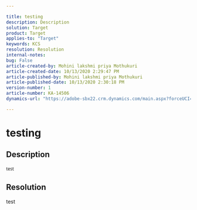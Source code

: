 ```yaml
---

title: testing  
description: Description  
solution: Target  
product: Target  
applies-to: "Target"  
keywords: KCS  
resolution: Resolution  
internal-notes:   
bug: False  
article-created-by: Mohini lakshmi priya Mothukuri  
article-created-date: 10/13/2020 2:29:47 PM  
article-published-by: Mohini lakshmi priya Mothukuri  
article-published-date: 10/13/2020 2:30:18 PM  
version-number: 1  
article-number: KA-14506  
dynamics-url: "https://adobe-sbx22.crm.dynamics.com/main.aspx?forceUCI=1&pagetype=entityrecord&etn=knowledgearticle&id=298e2586-600d-eb11-a813-000d3a98f7e7"

---
```


# testing

## Description


<div data-wrapper="true" style="font-size:12px;font-family:'Segoe UI','Helvetica Neue',sans-serif;">


test

</div>




## Resolution

test

